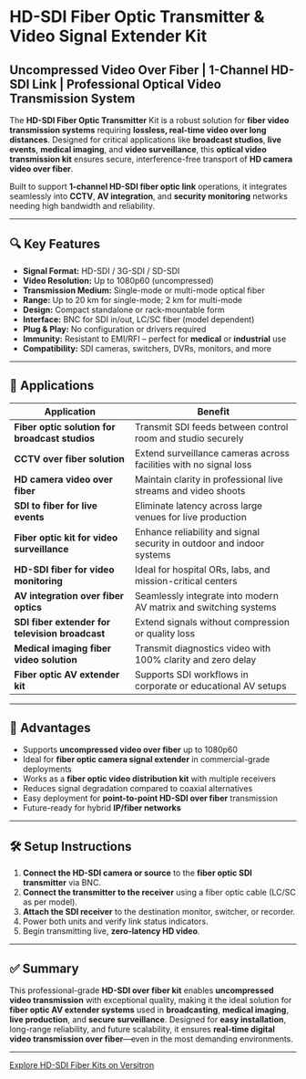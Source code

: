 # HD-SDI Fiber Optic Transmitter & Video Signal Extender Kit  
## Uncompressed Video Over Fiber | 1-Channel HD-SDI Link | Professional Optical Video Transmission System

The **HD-SDI Fiber Optic Transmitter** Kit is a robust solution for **fiber video transmission systems** requiring **lossless, real-time video over long distances**. Designed for critical applications like **broadcast studios**, **live events**, **medical imaging**, and **video surveillance**, this **optical video transmission kit** ensures secure, interference-free transport of **HD camera video over fiber**.

Built to support **1-channel HD-SDI fiber optic link** operations, it integrates seamlessly into **CCTV**, **AV integration**, and **security monitoring** networks needing high bandwidth and reliability.

---

## 🔍 Key Features

- **Signal Format:** HD-SDI / 3G-SDI / SD-SDI  
- **Video Resolution:** Up to 1080p60 (uncompressed)  
- **Transmission Medium:** Single-mode or multi-mode optical fiber  
- **Range:** Up to 20 km for single-mode; 2 km for multi-mode  
- **Design:** Compact standalone or rack-mountable form  
- **Interface:** BNC for SDI in/out, LC/SC fiber (model dependent)  
- **Plug & Play:** No configuration or drivers required  
- **Immunity:** Resistant to EMI/RFI – perfect for **medical** or **industrial** use  
- **Compatibility:** SDI cameras, switchers, DVRs, monitors, and more

---

## 🎯 Applications

| Application                                | Benefit                                                                  |
|--------------------------------------------|---------------------------------------------------------------------------|
| **Fiber optic solution for broadcast studios** | Transmit SDI feeds between control room and studio securely             |
| **CCTV over fiber solution**               | Extend surveillance cameras across facilities with no signal loss       |
| **HD camera video over fiber**             | Maintain clarity in professional live streams and video shoots          |
| **SDI to fiber for live events**           | Eliminate latency across large venues for live production               |
| **Fiber optic kit for video surveillance** | Enhance reliability and signal security in outdoor and indoor systems   |
| **HD-SDI fiber for video monitoring**      | Ideal for hospital ORs, labs, and mission-critical centers              |
| **AV integration over fiber optics**       | Seamlessly integrate into modern AV matrix and switching systems        |
| **SDI fiber extender for television broadcast** | Extend signals without compression or quality loss                     |
| **Medical imaging fiber video solution**   | Transmit diagnostics video with 100% clarity and zero delay             |
| **Fiber optic AV extender kit**            | Supports SDI workflows in corporate or educational AV setups            |

---

## 🚀 Advantages

- Supports **uncompressed video over fiber** up to 1080p60  
- Ideal for **fiber optic camera signal extender** in commercial-grade deployments  
- Works as a **fiber optic video distribution kit** with multiple receivers  
- Reduces signal degradation compared to coaxial alternatives  
- Easy deployment for **point-to-point HD-SDI over fiber** transmission  
- Future-ready for hybrid **IP/fiber networks**  

---

## 🛠️ Setup Instructions

1. **Connect the HD-SDI camera or source** to the **fiber optic SDI transmitter** via BNC.  
2. **Connect the transmitter to the receiver** using a fiber optic cable (LC/SC as per model).  
3. **Attach the SDI receiver** to the destination monitor, switcher, or recorder.  
4. Power both units and verify link status indicators.  
5. Begin transmitting live, **zero-latency HD video**.

---

## ✅ Summary

This professional-grade **HD-SDI over fiber kit** enables **uncompressed video transmission** with exceptional quality, making it the ideal solution for **fiber optic AV extender systems** used in **broadcasting**, **medical imaging**, **live production**, and **secure surveillance**. Designed for **easy installation**, long-range reliability, and future scalability, it ensures **real-time digital video transmission over fiber**—even in the most demanding environments.

---

[Explore HD-SDI Fiber Kits on Versitron](https://www.versitron.com/collections/poe-switches)
